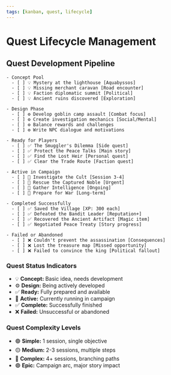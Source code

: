 ```yaml
---
tags: [kanban, quest, lifecycle]
---
```


# Quest Lifecycle Management

## Quest Development Pipeline
```kanban
- Concept Pool
  - [ ] 💡 Mystery at the lighthouse [Aquabyssos]
  - [ ] 💡 Missing merchant caravan [Road encounter]
  - [ ] 💡 Faction diplomatic summit [Political]
  - [ ] 💡 Ancient ruins discovered [Exploration]

- Design Phase
  - [ ] ⚙️ Develop goblin camp assault [Combat focus]
  - [ ] ⚙️ Create investigation mechanics [Social/Mental]
  - [ ] ⚙️ Balance rewards and challenges
  - [ ] ⚙️ Write NPC dialogue and motivations

- Ready for Players
  - [ ] ✅ The Smuggler's Dilemma [Side quest]
  - [ ] ✅ Protect the Peace Talks [Main story]
  - [ ] ✅ Find the Lost Heir [Personal quest]
  - [ ] ✅ Clear the Trade Route [Faction quest]

- Active in Campaign
  - [ ] 🎯 Investigate the Cult [Session 3-4]
  - [ ] 🎯 Rescue the Captured Noble [Urgent]
  - [ ] 🎯 Gather Intelligence [Ongoing]
  - [ ] 🎯 Prepare for War [Long-term]

- Completed Successfully
  - [ ] ✅ Saved the Village [XP: 300 each]
  - [ ] ✅ Defeated the Bandit Leader [Reputation+]
  - [ ] ✅ Recovered the Ancient Artifact [Magic item]
  - [ ] ✅ Negotiated Peace Treaty [Story progress]

- Failed or Abandoned
  - [ ] ❌ Couldn't prevent the assassination [Consequences]
  - [ ] ❌ Lost the treasure map [Missed opportunity]
  - [ ] ❌ Failed to convince the king [Political fallout]
```

### Quest Status Indicators
- 💡 **Concept:** Basic idea, needs development
- ⚙️ **Design:** Being actively developed
- ✅ **Ready:** Fully prepared and available
- 🎯 **Active:** Currently running in campaign
- ✅ **Complete:** Successfully finished
- ❌ **Failed:** Unsuccessful or abandoned

### Quest Complexity Levels
- 🟢 **Simple:** 1 session, single objective
- 🟡 **Medium:** 2-3 sessions, multiple steps
- 🔴 **Complex:** 4+ sessions, branching paths
- 🟣 **Epic:** Campaign arc, major story impact
